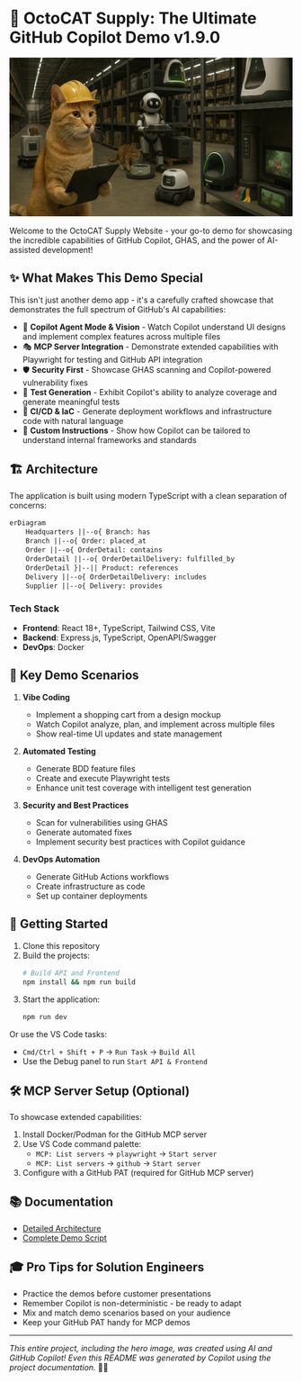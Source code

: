 
# 🚀 OctoCAT Supply: The Ultimate GitHub Copilot Demo v1.9.0

![OctoCAT Supply](./frontend/public/hero.png)

Welcome to the OctoCAT Supply Website - your go-to demo for showcasing the incredible capabilities of GitHub Copilot, GHAS, and the power of AI-assisted development!

## ✨ What Makes This Demo Special

This isn't just another demo app - it's a carefully crafted showcase that demonstrates the full spectrum of GitHub's AI capabilities:

- 🤖 **Copilot Agent Mode & Vision** - Watch Copilot understand UI designs and implement complex features across multiple files
- 🎭 **MCP Server Integration** - Demonstrate extended capabilities with Playwright for testing and GitHub API integration
- 🛡️ **Security First** - Showcase GHAS scanning and Copilot-powered vulnerability fixes
- 🧪 **Test Generation** - Exhibit Copilot's ability to analyze coverage and generate meaningful tests
- 🔄 **CI/CD & IaC** - Generate deployment workflows and infrastructure code with natural language
- 🎯 **Custom Instructions** - Show how Copilot can be tailored to understand internal frameworks and standards

## 🏗️ Architecture

The application is built using modern TypeScript with a clean separation of concerns:

```mermaid
erDiagram
    Headquarters ||--o{ Branch: has
    Branch ||--o{ Order: placed_at
    Order ||--o{ OrderDetail: contains
    OrderDetail ||--o{ OrderDetailDelivery: fulfilled_by
    OrderDetail }|--|| Product: references
    Delivery ||--o{ OrderDetailDelivery: includes
    Supplier ||--o{ Delivery: provides
```

### Tech Stack
- **Frontend**: React 18+, TypeScript, Tailwind CSS, Vite
- **Backend**: Express.js, TypeScript, OpenAPI/Swagger
- **DevOps**: Docker

## 🎯 Key Demo Scenarios

1. **Vibe Coding**
   - Implement a shopping cart from a design mockup
   - Watch Copilot analyze, plan, and implement across multiple files
   - Show real-time UI updates and state management

2. **Automated Testing**
   - Generate BDD feature files
   - Create and execute Playwright tests
   - Enhance unit test coverage with intelligent test generation

3. **Security and Best Practices**
   - Scan for vulnerabilities using GHAS
   - Generate automated fixes
   - Implement security best practices with Copilot guidance

4. **DevOps Automation**
   - Generate GitHub Actions workflows
   - Create infrastructure as code
   - Set up container deployments

## 🚀 Getting Started

1. Clone this repository
2. Build the projects:
   ```bash
   # Build API and Frontend
   npm install && npm run build
   ```
3. Start the application:
   ```bash
   npm run dev
   ```

Or use the VS Code tasks:
- `Cmd/Ctrl + Shift + P` -> `Run Task` -> `Build All`
- Use the Debug panel to run `Start API & Frontend`

## 🛠️ MCP Server Setup (Optional)

To showcase extended capabilities:

1. Install Docker/Podman for the GitHub MCP server
2. Use VS Code command palette:
   - `MCP: List servers` -> `playwright` -> `Start server`
   - `MCP: List servers` -> `github` -> `Start server`
3. Configure with a GitHub PAT (required for GitHub MCP server)

## 📚 Documentation

- [Detailed Architecture](./docs/architecture.md)
- [Complete Demo Script](./docs/demo-script.md)

## 🎓 Pro Tips for Solution Engineers

- Practice the demos before customer presentations
- Remember Copilot is non-deterministic - be ready to adapt
- Mix and match demo scenarios based on your audience
- Keep your GitHub PAT handy for MCP demos

---

*This entire project, including the hero image, was created using AI and GitHub Copilot! Even this README was generated by Copilot using the project documentation.* 🤖✨
